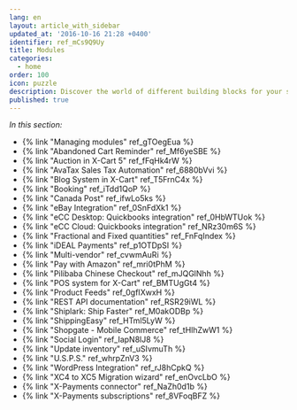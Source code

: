 ```yaml
---
lang: en
layout: article_with_sidebar
updated_at: '2016-10-16 21:28 +0400'
identifier: ref_mCs9Q9Uy
title: Modules
categories:
  - home
order: 100
icon: puzzle
description: Discover the world of different building blocks for your shop
published: true
---
```



_In this section:_

*   {% link "Managing modules" ref_gTOegEua %}
*   {% link "Abandoned Cart Reminder" ref_Mf6yeSBE %}
*   {% link "Auction in X-Cart 5" ref_fFqHk4rW %}
*   {% link "AvaTax Sales Tax Automation" ref_6880bVvi %}
*   {% link "Blog System in X-Cart" ref_T5FrnC4x %}
*   {% link "Booking" ref_iTdd1QoP %}
*   {% link "Canada Post" ref_ifwLo5ks %}
*   {% link "eBay Integration" ref_0SnFdXk1 %}
*   {% link "eCC Desktop: Quickbooks integration" ref_0HbWTUok %}
*   {% link "eCC Cloud: Quickbooks integration" ref_NRz30m6S %}
*   {% link "Fractional and Fixed quantities" ref_FnFqIndex %}
*   {% link "iDEAL Payments" ref_p1OTDpSI %}
*   {% link "Multi-vendor" ref_cvwmAuRi %}
*   {% link "Pay with Amazon" ref_mri0tPhM %}
*   {% link "Pilibaba Chinese Checkout" ref_mJQGlNhh %}
*   {% link "POS system for X-Cart" ref_BMTUgGt4 %}
*   {% link "Product Feeds" ref_0gfIXwxH %}
*   {% link "REST API documentation" ref_RSR29iWL %}
*   {% link "Shiplark: Ship Faster" ref_M0akODBp %}
*   {% link "ShippingEasy" ref_HTml5LyW %}
*   {% link "Shopgate - Mobile Commerce" ref_tHlhZwW1 %}
*   {% link "Social Login" ref_IapN8lJ8 %}
*   {% link "Update inventory" ref_uSIvmuTh %}
*   {% link "U.S.P.S." ref_whrpZnV3 %}
*   {% link "WordPress Integration" ref_rJ8hCpkQ %}
*   {% link "XC4 to XC5 Migration wizard" ref_enOvcLbO %}
*   {% link "X-Payments connector" ref_NaZh0d1b %}
*   {% link "X-Payments subscriptions" ref_8VFoqBFZ %}

